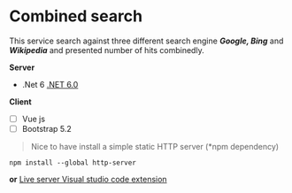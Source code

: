 # Combined search

This service search against three different search engine ***Google, Bing*** and ***Wikipedia*** and presented number of hits combinedly.

**Server**
 - .Net 6 [ .NET 6.0](https://dotnet.microsoft.com/en-us/download/dotnet/6.0)

**Client**

 - [ ] Vue js
 - [ ] Bootstrap 5.2
 
> Nice to have install a simple static HTTP server (*npm dependency)

    npm install --global http-server

**or** [Live server Visual studio code extension](https://marketplace.visualstudio.com/items?itemName=ritwickdey.LiveServer)
